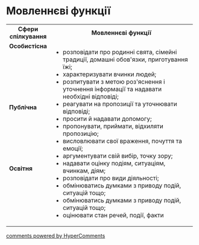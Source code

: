 <div id="hypercomments_widget" class="js-hypercomments-widget invisible"></div>

# Мовленнєві функції

<table>
  <tr>
    <td width="15%" align="center"><b>Сфери спілкування</b></td>
    <td width="85%" align="center"><b>Мовленнєві функції</b></td>
  </tr>
  <tr>
    <td width="15%" style="vertical-align:top !important;">
<b>Особистісна</b></td>
    <td width="85%" style="vertical-align:top !important;" rowspan="3">
<ul type="disc">
<li>розповідати про родинні свята, сімейні традиції, домашні обов'язки, приготування їжі;</li>
<li>характеризувати вчинки людей;</li>
<li>розпитувати з метою роз'яснення і уточнення інформації та надавати необхідні відповіді;</li>
<li>реагувати на пропозиції та уточнювати відповіді;</li>
<li>просити й надавати допомогу;</li>
<li>пропонувати, приймати, відхиляти пропозицію;</li>
<li>висловлювати свої враження, почуття та емоції;</li>
<li>аргументувати свій вибір, точку зору;</li>
<li>надавати оцінку подіям, ситуаціям, вчинкам, діям;</li>
<li>розповідати про види діяльності;</li>
<li>обмінюватись думками з приводу подій, ситуацій тощо;</li>
<li>обмінюватись думками з приводу подій, ситуацій тощо;</li>
<li>оцінювати стан речей, події, факти</li>
</ul>
</td>
  </tr>
<tr>
    <td width="15%" style="vertical-align:top !important;">
<b>Публічна</b></td>
</tr>
<tr>
    <td width="15%" style="vertical-align:top !important;">
<b>Освітня</b></td>
</tr>
</table>

<div class="js-hypercomments-container">
    <a href="http://hypercomments.com" class="hc-link" title="comments widget">comments powered by HyperComments</a>
</div>